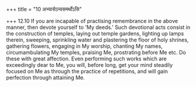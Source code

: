 +++
title = "10 अभ्यासेऽप्यसमर्थोऽसि"

+++
12.10 If you are incapable of practising remembrance in the above
manner, then devote yourself to 'My deeds.' Such devotional acts consist
in the construction of temples, laying out temple gardens, lighting up
lamps therein, sweeping, sprinkling water and plastering the floor of
holy shrines, gathering flowers, engaging in My worship, chanting My
names, circumambulating My temples, praising Me, prostrating before Me
etc. Do these with great affection. Even performing such works which are
exceedingly dear to Me, you will, before long, get your mind steadily
focused on Me as through the practice of repetitions, and will gain
perfection through attaining Me.
